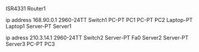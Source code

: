 ISR4331 Router1

ip address 168.90.0.1
2960-24TT Switch1
PC-PT PC1
PC-PT PC2
Laptop-PT Laptop1
Server-PT Server1

ip adress 210.3.14.1
2960-24TT Switch2
Server-PT Fa0 Server2
Server-PT Server3
PC-PT PC3

